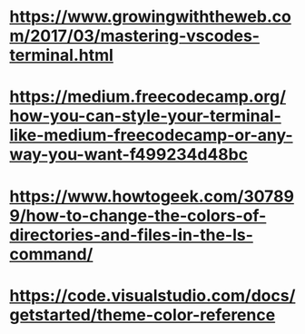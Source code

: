 #   https://www.growingwiththeweb.com/2017/03/mastering-vscodes-terminal.html

#   https://medium.freecodecamp.org/how-you-can-style-your-terminal-like-medium-freecodecamp-or-any-way-you-want-f499234d48bc

#   https://www.howtogeek.com/307899/how-to-change-the-colors-of-directories-and-files-in-the-ls-command/

#   https://code.visualstudio.com/docs/getstarted/theme-color-reference